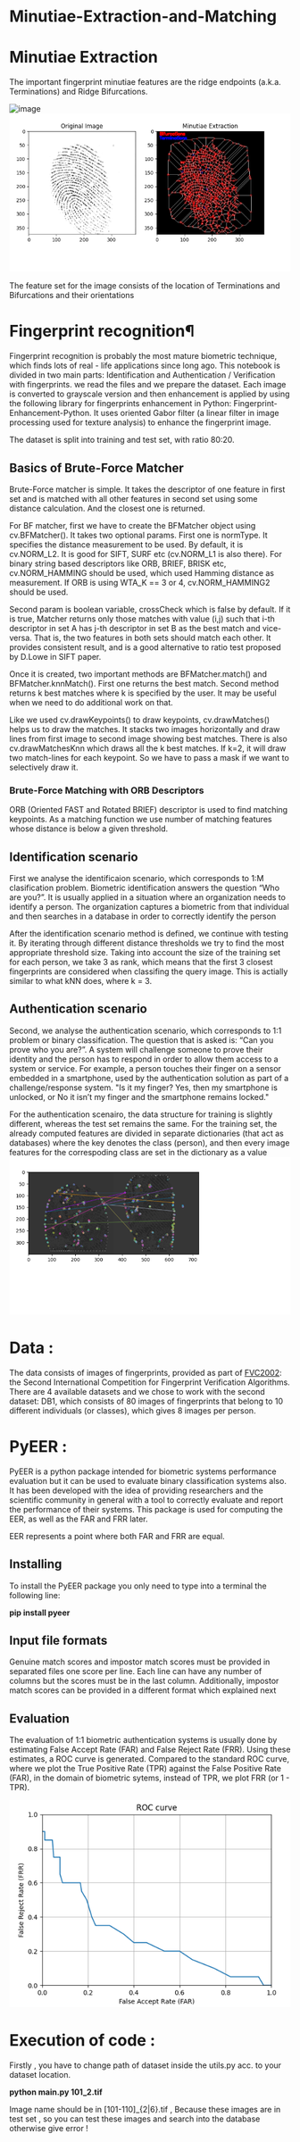 # Minutiae-Extraction-and-Matching

# Minutiae Extraction
The important fingerprint minutiae features are the ridge endpoints (a.k.a. Terminations) and Ridge Bifurcations.

![image](https://user-images.githubusercontent.com/13918778/35665327-9ddbd220-06da-11e8-8fa9-1f5444ee2036.png)
![image](https://github.com/YogeshMoun/Minutiae-Extraction-and-Matching/blob/main/result/minutiae_1.png)

The feature set for the image consists of the location of Terminations and Bifurcations and their orientations

# Fingerprint recognition¶
Fingerprint recognition is probably the most mature biometric technique, which finds lots of real - life applications since long ago. This notebook is divided in two main parts: Identification and Authentication / Verification with fingerprints.
we read the files and we prepare the dataset. Each image is converted to grayscale version and then enhancement is applied by using the following library for fingerprints enhancement in Python: Fingerprint-Enhancement-Python. It uses oriented Gabor filter (a linear filter in image processing used for texture analysis) to enhance the fingerprint image.

The dataset is split into training and test set, with ratio 80:20.
## Basics of Brute-Force Matcher
Brute-Force matcher is simple. It takes the descriptor of one feature in first set and is matched with all other features in second set using some distance calculation. And the closest one is returned.

For BF matcher, first we have to create the BFMatcher object using cv.BFMatcher(). It takes two optional params. First one is normType. It specifies the distance measurement to be used. By default, it is cv.NORM_L2. It is good for SIFT, SURF etc (cv.NORM_L1 is also there). For binary string based descriptors like ORB, BRIEF, BRISK etc, cv.NORM_HAMMING should be used, which used Hamming distance as measurement. If ORB is using WTA_K == 3 or 4, cv.NORM_HAMMING2 should be used.

Second param is boolean variable, crossCheck which is false by default. If it is true, Matcher returns only those matches with value (i,j) such that i-th descriptor in set A has j-th descriptor in set B as the best match and vice-versa. That is, the two features in both sets should match each other. It provides consistent result, and is a good alternative to ratio test proposed by D.Lowe in SIFT paper.

Once it is created, two important methods are BFMatcher.match() and BFMatcher.knnMatch(). First one returns the best match. Second method returns k best matches where k is specified by the user. It may be useful when we need to do additional work on that.

Like we used cv.drawKeypoints() to draw keypoints, cv.drawMatches() helps us to draw the matches. It stacks two images horizontally and draw lines from first image to second image showing best matches. There is also cv.drawMatchesKnn which draws all the k best matches. If k=2, it will draw two match-lines for each keypoint. So we have to pass a mask if we want to selectively draw it.

### Brute-Force Matching with ORB Descriptors
ORB (Oriented FAST and Rotated BRIEF) descriptor is used to find matching keypoints. As a matching function we use number of matching features whose distance is below a given threshold.
## Identification scenario
First we analyse the identificaion scenario, which corresponds to 1:M clasification problem. Biometric identification answers the question “Who are you?”. It is usually applied in a situation where an organization needs to identify a person. The organization captures a biometric from that individual and then searches in a database in order to correctly identify the person

After the identification scenario method is defined, we continue with testing it. By iterating through different distance thresholds we try to find the most appropriate threshold size. Taking into account the size of the training set for each person, we take 3 as rank, which means that the first 3 closest fingerprints are considered when classifing the query image. This is actially similar to what kNN does, where k = 3.

## Authentication scenario
Second, we analyse the authentication scenario, which corresponds to 1:1 problem or binary classification. The question that is asked is: “Can you prove who you are?”. A system will challenge someone to prove their identity and the person has to respond in order to allow them access to a system or service. For example, a person touches their finger on a sensor embedded in a smartphone, used by the authentication solution as part of a challenge/response system. "Is it my finger? Yes, then my smartphone is unlocked, or No it isn’t my finger and the smartphone remains locked."

For the authentication scenairo, the data structure for training is slightly different, whereas the test set remains the same. For the training set, the already computed features are divided in separate dictionaries (that act as databases) where the key denotes the class (person), and then every image features for the correspoding class are set in the dictionary as a value
![image](https://github.com/YogeshMoun/Minutiae-Extraction-and-Matching/blob/main/result/matched_1.png)

# Data :
The data consists of images of fingerprints, provided as part of [FVC2002](http://bias.csr.unibo.it/fvc2002/download.asp): the Second International Competition for Fingerprint Verification Algorithms. There are 4 available datasets and we chose to work with the second dataset: DB1, which consists of 80 images of fingerprints that belong to 10 different individuals (or classes), which gives 8 images per person.
# PyEER :
PyEER is a python package intended for biometric systems performance evaluation but it can be used to evaluate binary classification systems also. It has been developed with the idea of providing researchers and the scientific community in general with a tool to correctly evaluate and report the performance of their systems.
This package is used for computing the EER, as well as the FAR and FRR later.

EER represents a point where both FAR and FRR are equal.
## Installing
To install the PyEER package you only need to type into a terminal the following line:

**pip install pyeer**
## Input file formats
Genuine match scores and impostor match scores must be provided in separated files one score per line. Each line can have any number of columns but the scores must be in the last column. Additionally, impostor match scores can be provided in a different format which explained next
## Evaluation
The evaluation of 1:1 biometric authentication systems is usually done by estimating False Accept Rate (FAR) and False Reject Rate (FRR). Using these estimates, a ROC curve is generated. Compared to the standard ROC curve, where we plot the True Positive Rate (TPR) against the False Positive Rate (FAR), in the domain of biometric sytems, instead of TPR, we plot FRR (or 1 - TPR).

![image](https://github.com/YogeshMoun/Minutiae-Extraction-and-Matching/blob/main/result/roc_1.png)

# Execution of code :
Firstly , you have to change path of dataset inside the utils.py acc. to your dataset location.

**python main.py 101_2.tif**

Image name should be in [101-110]_{2|6}.tif , Because these images are in test set , so you can test these images and search into the database otherwise give error !
